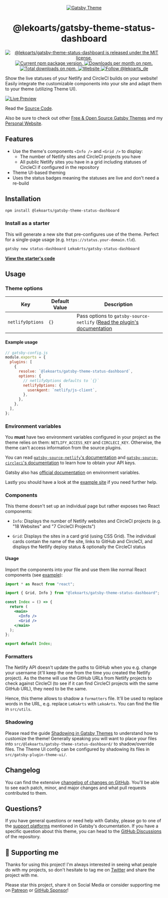 <p align="center">
  <a href="https://themes.lekoarts.de">
    <img alt="Gatsby Theme" src="https://img.lekoarts.de/gatsby/gatsby-themes-illustration.png" />
  </a>
</p>
<h1 align="center">
  @lekoarts/gatsby-theme-status-dashboard
</h1>

<p align="center">
  <a href="https://github.com/LekoArts/gatsby-themes/blob/main/LICENSE">
    <img src="https://img.shields.io/badge/license-MIT-blue.svg" alt="@lekoarts/gatsby-theme-status-dashboard is released under the MIT license." />
  </a>
  <a href="https://www.npmjs.org/package/@lekoarts/gatsby-theme-status-dashboard">
    <img src="https://img.shields.io/npm/v/@lekoarts/gatsby-theme-status-dashboard.svg" alt="Current npm package version." />
  </a>
  <a href="https://npmcharts.com/compare/@lekoarts/gatsby-theme-status-dashboard?minimal=true">
    <img src="https://img.shields.io/npm/dm/@lekoarts/gatsby-theme-status-dashboard.svg" alt="Downloads per month on npm." />
  </a>
  <a href="https://npmcharts.com/compare/@lekoarts/gatsby-theme-status-dashboard?minimal=true">
    <img src="https://img.shields.io/npm/dt/@lekoarts/gatsby-theme-status-dashboard.svg" alt="Total downloads on npm." />
  </a>
  <a href="https://www.lekoarts.de?utm_source=status-dashboard&utm_medium=Theme">
    <img alt="Website" src="https://img.shields.io/badge/-website-blue">
  </a>
  <a href="https://twitter.com/intent/follow?screen_name=lekoarts_de">
    <img src="https://img.shields.io/twitter/follow/lekoarts_de.svg?label=Follow%20@lekoarts_de" alt="Follow @lekoarts_de" />
  </a>
</p>

Show the live statuses of your Netlify and CircleCI builds on your website! Easily integrate the customizable components into your site and adapt them to your theme (utilizing Theme UI).

[![Live Preview](https://img.lekoarts.de/gatsby/preview.svg)](https://status.lekoarts.de)

Read the [Source Code](https://github.com/LekoArts/gatsby-status-dashboard).

Also be sure to check out other [Free & Open Source Gatsby Themes](https://themes.lekoarts.de) and my [Personal Website](https://www.lekoarts.de?utm_source=status-dashboard&utm_medium=Theme).

## Features

- Use the theme's components `<Info />` and `<Grid />` to display:
  - The number of Netlify sites and CircleCI projects you have
  - All public Netlify sites you have in a grid including statuses of CircleCI if configured in the repository
- Theme UI-based theming
- Uses the status badges meaning the statuses are live and don't need a re-build

## Installation

```sh
npm install @lekoarts/gatsby-theme-status-dashboard
```

### Install as a starter

This will generate a new site that pre-configures use of the theme. Perfect for a single-page usage (e.g. `https://status.your-domain.tld`).

```sh
gatsby new status-dashboard LekoArts/gatsby-status-dashboard
```

[**View the starter's code**](https://github.com/LekoArts/gatsby-status-dashboard)

## Usage

### Theme options

| Key              | Default Value | Description                                                                                                                           |
| ---------------- | ------------- | ------------------------------------------------------------------------------------------------------------------------------------- |
| `netlifyOptions` | `{}`          | Pass options to `gatsby-source-netlify` ([Read the plugin's documentation](https://github.com/LekoArts/gatsby-source-netlify#options) |

#### Example usage

```js
// gatsby-config.js
module.exports = {
  plugins: [
    {
      resolve: `@lekoarts/gatsby-theme-status-dashboard`,
      options: {
        // netlifyOptions defaults to `{}`
        netlifyOptions: {
          userAgent: `netlify/js-client`,
        },
      },
    },
  ],
};
```

### Environment variables

You **must** have two environment variables configured in your project as the theme relies on them: `NETLIFY_ACCESS_KEY` and `CIRCLECI_KEY`. Otherwise, the theme can't access information from the source plugins.

You can read [`gatsby-source-netlify`'s documentation](https://github.com/LekoArts/gatsby-source-netlify#prerequisites) and [`gatsby-source-circleci`'s documentation](https://github.com/LekoArts/gatsby-source-circleci#prerequisites) to learn how to obtain your API keys.

Gatsby also has [official documentation](https://www.gatsbyjs.com/docs/how-to/local-development/environment-variables/) on environment variables.

Lastly you should have a look at the [example site](https://github.com/LekoArts/gatsby-themes/tree/main/examples/status-dashboard) if you need further help.

### Components

This theme doesn't set up an individual page but rather exposes two React components:

- `Info`: Displays the number of Netlify websites and CircleCI projects (e.g. "18 Websites" and "7 CircleCI Projects")

- `Grid`: Displays the sites in a card grid (using CSS Grid). The individual cards contain the name of the site, links to GitHub and CircleCI, and displays the Netlify deploy status & optionally the CircleCI status

#### Usage

Import the components into your file and use them like normal React components (see [example](https://github.com/LekoArts/gatsby-themes/tree/main/examples/status-dashboard/src/pages/index.jsx)):

```jsx
import * as React from "react";

import { Grid, Info } from "@lekoarts/gatsby-theme-status-dashboard";

const Index = () => {
  return (
    <main>
      <Info />
      <Grid />
    </main>
  );
};

export default Index;
```

### Formatters

The Netlify API doesn't update the paths to GitHub when you e.g. change your username (it'll keep the one from the time you created the Netlify project). As the theme will use the GitHub URLs from Netlify projects to check against CircleCI (to see if it can find CircleCI projects with the same GitHub URL), they need to be the same.

Hence, this theme allows to shadow a `formatters` file. It'll be used to replace words in the URL, e.g. replace `LeKoArts` with `LekoArts`. You can find the file in `src/utils`.

### Shadowing

Please read the guide [Shadowing in Gatsby Themes](https://www.gatsbyjs.com/docs/how-to/plugins-and-themes/shadowing/) to understand how to customize the theme! Generally speaking you will want to place your files into `src/@lekoarts/gatsby-theme-status-dashboard/` to shadow/override files. The Theme UI config can be configured by shadowing its files in `src/gatsby-plugin-theme-ui/`.

## Changelog

You can find the extensive [changelog of changes on GitHub](https://github.com/LekoArts/gatsby-themes/blob/main/themes/gatsby-theme-status-dashboard/CHANGELOG.md). You'll be able to see each patch, minor, and major changes and what pull requests contributed to them.

## Questions?

If you have general questions or need help with Gatsby, please go to one of the [support platforms](https://www.gatsbyjs.com/contributing/community/#where-to-get-support) mentioned in Gatsby's documentation. If you have a specific question about this theme, you can head to the [GitHub Discussions](https://github.com/LekoArts/gatsby-themes/discussions) of the repository.

## 🌟 Supporting me

Thanks for using this project! I'm always interested in seeing what people do with my projects, so don't hesitate to tag me on [Twitter](https://twitter.com/lekoarts_de) and share the project with me.

Please star this project, share it on Social Media or consider supporting me on [Patreon](https://www.patreon.com/lekoarts) or [GitHub Sponsor](https://github.com/sponsors/LekoArts)!
